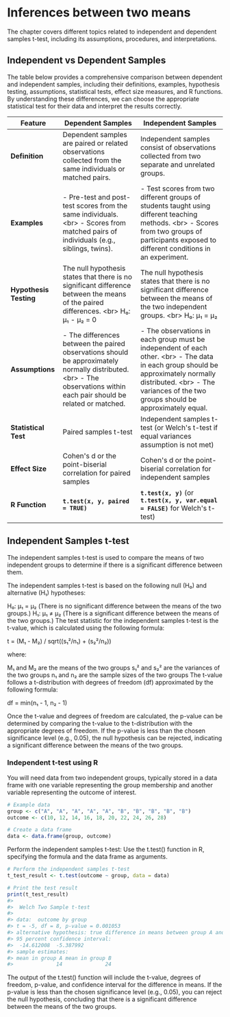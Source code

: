 # Inferences between two means

The chapter covers different topics related to independent and dependent samples t-test, including its assumptions, procedures, and interpretations.

## Independent vs Dependent Samples

The table below provides a comprehensive comparison between dependent and independent samples, including their definitions, examples, hypothesis testing, assumptions, statistical tests, effect size measures, and R functions. By understanding these differences, we can choose the appropriate statistical test for their data and interpret the results correctly.

| **Feature**            | **Dependent Samples**                                                                                                                                                     | **Independent Samples**                                                                                                                                                                                                    |
|--------------|-------------------------|---------------------------------|
| **Definition**         | Dependent samples are paired or related observations collected from the same individuals or matched pairs.                                                                | Independent samples consist of observations collected from two separate and unrelated groups.                                                                                                                              |
| **Examples**           | \- Pre-test and post-test scores from the same individuals. \<br\> - Scores from matched pairs of individuals (e.g., siblings, twins).                                    | \- Test scores from two different groups of students taught using different teaching methods. \<br\> - Scores from two groups of participants exposed to different conditions in an experiment.                            |
| **Hypothesis Testing** | The null hypothesis states that there is no significant difference between the means of the paired differences. \<br\> H₀: μ₁ - μ₂ = 0                                    | The null hypothesis states that there is no significant difference between the means of the two independent groups. \<br\> H₀: μ₁ = μ₂                                                                                     |
| **Assumptions**        | \- The differences between the paired observations should be approximately normally distributed. \<br\> - The observations within each pair should be related or matched. | \- The observations in each group must be independent of each other. \<br\> - The data in each group should be approximately normally distributed. \<br\> - The variances of the two groups should be approximately equal. |
| **Statistical Test**   | Paired samples t-test                                                                                                                                                     | Independent samples t-test (or Welch's t-test if equal variances assumption is not met)                                                                                                                                    |
| **Effect Size**        | Cohen's d or the point-biserial correlation for paired samples                                                                                                            | Cohen's d or the point-biserial correlation for independent samples                                                                                                                                                        |
| **R Function**         | **`t.test(x, y, paired = TRUE)`**                                                                                                                                         | **`t.test(x, y)`** (or **`t.test(x, y, var.equal = FALSE)`** for Welch's t-test)                                                                                                                                           |
## Independent Samples t-test
The independent samples t-test is used to compare the means of two independent groups to determine if there is a significant difference between them.

The independent samples t-test is based on the following null (H₀) and alternative (H₁) hypotheses:

H₀: μ₁ = μ₂ (There is no significant difference between the means of the two groups.)
H₁: μ₁ ≠ μ₂ (There is a significant difference between the means of the two groups.)
The test statistic for the independent samples t-test is the t-value, which is calculated using the following formula:

t = (M₁ - M₂) / sqrt((s₁²/n₁) + (s₂²/n₂))

where:

M₁ and M₂ are the means of the two groups
s₁² and s₂² are the variances of the two groups
n₁ and n₂ are the sample sizes of the two groups
The t-value follows a t-distribution with degrees of freedom (df) approximated by the following formula:

df = min(n₁ - 1, n₂ - 1)

Once the t-value and degrees of freedom are calculated, the p-value can be determined by comparing the t-value to the t-distribution with the appropriate degrees of freedom. If the p-value is less than the chosen significance level (e.g., 0.05), the null hypothesis can be rejected, indicating a significant difference between the means of the two groups.

### Independent t-test using R
You will need data from two independent groups, typically stored in a data frame with one variable representing the group membership and another variable representing the outcome of interest.


```r
# Example data
group <- c("A", "A", "A", "A", "A", "B", "B", "B", "B", "B")
outcome <- c(10, 12, 14, 16, 18, 20, 22, 24, 26, 28)

# Create a data frame
data <- data.frame(group, outcome)
```

Perform the independent samples t-test: Use the t.test() function in R, specifying the formula and the data frame as arguments.


```r
# Perform the independent samples t-test
t_test_result <- t.test(outcome ~ group, data = data)

# Print the test result
print(t_test_result)
#> 
#> 	Welch Two Sample t-test
#> 
#> data:  outcome by group
#> t = -5, df = 8, p-value = 0.001053
#> alternative hypothesis: true difference in means between group A and group B is not equal to 0
#> 95 percent confidence interval:
#>  -14.612008  -5.387992
#> sample estimates:
#> mean in group A mean in group B 
#>              14              24
```

The output of the t.test() function will include the t-value, degrees of freedom, p-value, and confidence interval for the difference in means. If the p-value is less than the chosen significance level (e.g., 0.05), you can reject the null hypothesis, concluding that there is a significant difference between the means of the two groups.
